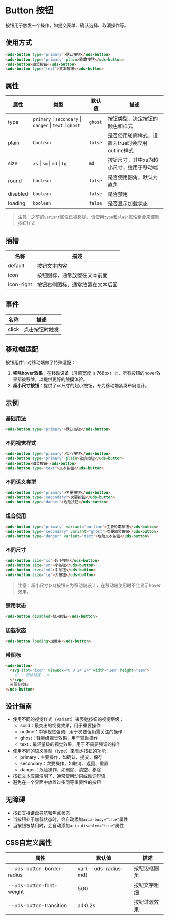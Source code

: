 # Button 按钮

按钮用于触发一个操作，如提交表单、确认选择、取消操作等。

## 使用方式

```html
<uds-button type="primary">默认按钮</uds-button>
<uds-button type="primary" plain>轮廓按钮</uds-button>
<uds-button>幽灵按钮</uds-button>
<uds-button type="text">文本按钮</uds-button>
```

## 属性

| 属性 | 类型 | 默认值 | 描述 |
|------|------|-------|------|
| type | `primary` \| `secondary` \| `danger` \| `text` \| `ghost` | `ghost` | 按钮类型，决定按钮的颜色和样式 |
| plain | `boolean` | `false` | 是否使用轮廓样式，设置为true时会应用outline样式 |
| size | `xs` \| `sm` \| `md` \| `lg` | `md` | 按钮尺寸，其中xs为超小尺寸，适用于移动端 |
| round | `boolean` | `false` | 是否使用圆角，默认为直角 |
| disabled | `boolean` | `false` | 是否禁用 |
| loading | `boolean` | `false` | 是否显示加载状态 |

> 注意：之前的`variant`属性已被移除，请使用`type`和`plain`属性组合来控制按钮样式

## 插槽

| 名称 | 描述 |
|------|------|
| default | 按钮文本内容 |
| icon | 按钮图标，通常放置在文本前面 |
| icon-right | 按钮右侧图标，通常放置在文本后面 |

## 事件

| 名称 | 描述 |
|------|------|
| click | 点击按钮时触发 |

## 移动端适配

按钮组件针对移动端做了特殊适配：

1. **移除hover效果**：在移动设备（屏幕宽度 ≤ 768px）上，所有按钮的hover效果都被移除，以提供更好的触摸体验。
2. **超小尺寸按钮**：提供了xs尺寸的超小按钮，专为移动端紧凑布局设计。

## 示例

### 基础用法

```html
<uds-button type="primary">默认按钮</uds-button>
```

### 不同视觉样式

```html
<uds-button type="primary">实心按钮</uds-button>
<uds-button type="primary" plain>轮廓按钮</uds-button>
<uds-button>幽灵按钮</uds-button>
<uds-button type="text">文本按钮</uds-button>
```

### 不同语义类型

```html
<uds-button type="primary">主要按钮</uds-button>
<uds-button type="secondary">次要按钮</uds-button>
<uds-button type="danger">危险按钮</uds-button>
```

### 组合使用

```html
<uds-button type="primary" variant="outline">主要轮廓按钮</uds-button>
<uds-button type="secondary" variant="ghost">次要幽灵按钮</uds-button>
<uds-button type="danger" variant="text">危险文本按钮</uds-button>
```

### 不同尺寸

```html
<uds-button size="xs">超小按钮</uds-button>
<uds-button size="sm">小按钮</uds-button>
<uds-button size="md">中按钮</uds-button>
<uds-button size="lg">大按钮</uds-button>
```

> 注意：超小尺寸(xs)按钮专为移动端设计，在移动端使用时不会显示hover效果。

### 禁用状态

```html
<uds-button disabled>禁用按钮</uds-button>
```

### 加载状态

```html
<uds-button loading>加载中</uds-button>
```

### 带图标

```html
<uds-button>
  <svg slot="icon" viewBox="0 0 24 24" width="1em" height="1em">
    <!-- 图标路径 -->
  </svg>
  带图标按钮
</uds-button>
```

## 设计指南

- 使用不同的视觉样式（variant）来表达按钮的视觉层级：
  - solid：最突出的视觉效果，用于重要操作
  - outline：中等视觉强调，用于次要但仍需关注的操作
  - ghost：轻量级视觉效果，用于辅助操作
  - text：最轻量级的视觉效果，用于不需要强调的操作
- 使用不同的语义类型（type）来表达按钮的功能：
  - primary：主要操作，如确认、提交、保存
  - secondary：次要操作，如取消、返回、重置
  - danger：危险操作，如删除、清空、移除
- 按钮文本应简洁明了，通常使用动词或动词短语
- 避免在一个界面中放置过多同等重要性的按钮

## 无障碍

- 按钮支持键盘导航和焦点状态
- 当按钮处于加载状态时，会自动添加`aria-busy="true"`属性
- 当按钮被禁用时，会自动添加`aria-disabled="true"`属性

## CSS自定义属性

| 属性 | 默认值 | 描述 |
|------|-------|------|
| --uds-button-border-radius | var(--uds-radius-md) | 按钮边框圆角 |
| --uds-button-font-weight | 500 | 按钮文字粗细 |
| --uds-button-transition | all 0.2s | 按钮过渡效果 |